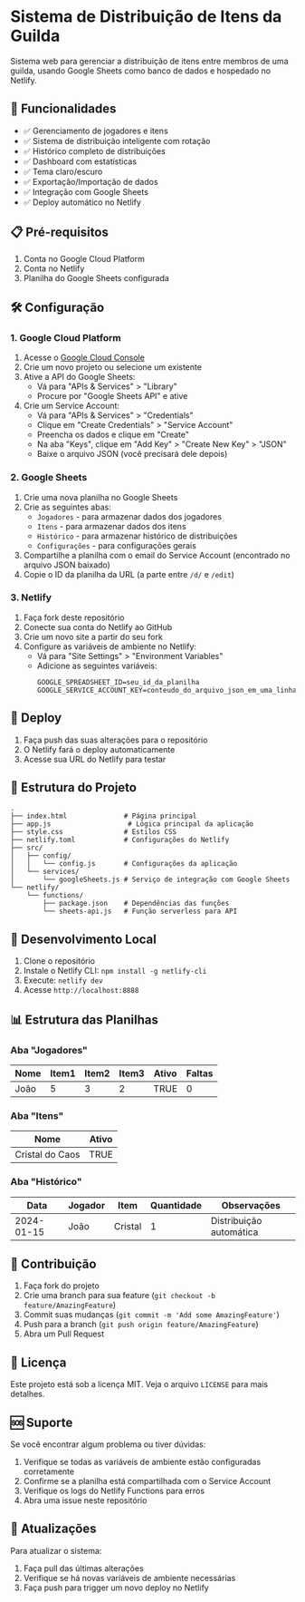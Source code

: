 # Sistema de Distribuição de Itens da Guilda

Sistema web para gerenciar a distribuição de itens entre membros de uma guilda, usando Google Sheets como banco de dados e hospedado no Netlify.

## 🚀 Funcionalidades

- ✅ Gerenciamento de jogadores e itens
- ✅ Sistema de distribuição inteligente com rotação
- ✅ Histórico completo de distribuições
- ✅ Dashboard com estatísticas
- ✅ Tema claro/escuro
- ✅ Exportação/Importação de dados
- ✅ Integração com Google Sheets
- ✅ Deploy automático no Netlify

## 📋 Pré-requisitos

1. Conta no Google Cloud Platform
2. Conta no Netlify
3. Planilha do Google Sheets configurada

## 🛠️ Configuração

### 1. Google Cloud Platform

1. Acesse o [Google Cloud Console](https://console.cloud.google.com/)
2. Crie um novo projeto ou selecione um existente
3. Ative a API do Google Sheets:
   - Vá para "APIs & Services" > "Library"
   - Procure por "Google Sheets API" e ative
4. Crie um Service Account:
   - Vá para "APIs & Services" > "Credentials"
   - Clique em "Create Credentials" > "Service Account"
   - Preencha os dados e clique em "Create"
   - Na aba "Keys", clique em "Add Key" > "Create New Key" > "JSON"
   - Baixe o arquivo JSON (você precisará dele depois)

### 2. Google Sheets

1. Crie uma nova planilha no Google Sheets
2. Crie as seguintes abas:
   - `Jogadores` - para armazenar dados dos jogadores
   - `Itens` - para armazenar dados dos itens
   - `Histórico` - para armazenar histórico de distribuições
   - `Configurações` - para configurações gerais
3. Compartilhe a planilha com o email do Service Account (encontrado no arquivo JSON baixado)
4. Copie o ID da planilha da URL (a parte entre `/d/` e `/edit`)

### 3. Netlify

1. Faça fork deste repositório
2. Conecte sua conta do Netlify ao GitHub
3. Crie um novo site a partir do seu fork
4. Configure as variáveis de ambiente no Netlify:
   - Vá para "Site Settings" > "Environment Variables"
   - Adicione as seguintes variáveis:
     ```
     GOOGLE_SPREADSHEET_ID=seu_id_da_planilha
     GOOGLE_SERVICE_ACCOUNT_KEY=conteudo_do_arquivo_json_em_uma_linha
     ```

## 🚀 Deploy

1. Faça push das suas alterações para o repositório
2. O Netlify fará o deploy automaticamente
3. Acesse sua URL do Netlify para testar

## 📁 Estrutura do Projeto

```
.
├── index.html              # Página principal
├── app.js                   # Lógica principal da aplicação
├── style.css               # Estilos CSS
├── netlify.toml            # Configurações do Netlify
├── src/
│   ├── config/
│   │   └── config.js       # Configurações da aplicação
│   └── services/
│       └── googleSheets.js # Serviço de integração com Google Sheets
└── netlify/
    └── functions/
        ├── package.json    # Dependências das funções
        └── sheets-api.js   # Função serverless para API
```

## 🔧 Desenvolvimento Local

1. Clone o repositório
2. Instale o Netlify CLI: `npm install -g netlify-cli`
3. Execute: `netlify dev`
4. Acesse `http://localhost:8888`

## 📊 Estrutura das Planilhas

### Aba "Jogadores"
| Nome | Item1 | Item2 | Item3 | Ativo | Faltas |
|------|-------|-------|-------|-------|--------|
| João | 5     | 3     | 2     | TRUE  | 0      |

### Aba "Itens"
| Nome           | Ativo |
|----------------|-------|
| Cristal do Caos| TRUE  |

### Aba "Histórico"
| Data | Jogador | Item | Quantidade | Observações |
|------|---------|------|------------|-------------|
| 2024-01-15 | João | Cristal | 1 | Distribuição automática |

## 🤝 Contribuição

1. Faça fork do projeto
2. Crie uma branch para sua feature (`git checkout -b feature/AmazingFeature`)
3. Commit suas mudanças (`git commit -m 'Add some AmazingFeature'`)
4. Push para a branch (`git push origin feature/AmazingFeature`)
5. Abra um Pull Request

## 📝 Licença

Este projeto está sob a licença MIT. Veja o arquivo `LICENSE` para mais detalhes.

## 🆘 Suporte

Se você encontrar algum problema ou tiver dúvidas:

1. Verifique se todas as variáveis de ambiente estão configuradas corretamente
2. Confirme se a planilha está compartilhada com o Service Account
3. Verifique os logs do Netlify Functions para erros
4. Abra uma issue neste repositório

## 🔄 Atualizações

Para atualizar o sistema:

1. Faça pull das últimas alterações
2. Verifique se há novas variáveis de ambiente necessárias
3. Faça push para trigger um novo deploy no Netlify

